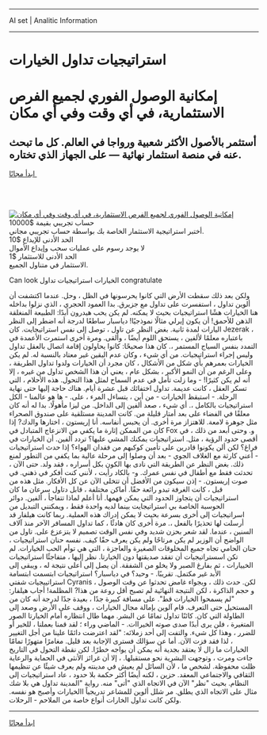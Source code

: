 <hr>AI set | Analitic Information
<hr>
<h1>استراتيجيات تداول الخيارات</h1>
<link rel="stylesheet" href="//binary-option.github.io/strategy/css/template.cta.html.min.css">

<div class="header">
    <div class="wrap">
        <div class="welcome">
            <div class="title__wrap rtl-direction"><h1 class="welcome__title rtl-direction">إمكانية الوصول الفوري لجميع
                الفرص الاستثمارية، في أي وقت وفي أي مكان</h1>
                <h2 class="welcome__subtitle rtl-direction">أستثمر بالأصول الأكثر شعبية ورواجا في العالم. كل ما تبحث عنه
                    في منصة استثمار نهائية — على الجهاز الذي تختاره.</h2>
                <div class="btn-non-regulated">
                    <a class="btn access__btn" href="https://bit.ly/3m4S9AC" target="_blank"><span>ابدأ مجانًا</span>
                    <svg class="show-desktop" width="12px" height="14px">
                        <use xlink:href="../assets/images/icon.svg?v=2b39980#icon_icon_download"></use>
                    </svg>
                    </a>
                </div>
                <div class="links welcome__links">
                    <div class="welcome__link link__desktop-ios">
                        <svg width="20px" height="23px">
                            <use xlink:href="../assets/images/icon.svg?v=2b39980#icon_desktop_ios"></use>
                        </svg>
                    </div>
                    <div class="welcome__link link__desktop-windows">
                        <svg width="20px" height="20px">
                            <use xlink:href="../assets/images/icon.svg?v=2b39980#icon_desktop_windows"></use>
                        </svg>
                    </div>
                    <div class="welcome__link link__web">
                        <svg width="23px" height="22px">
                            <use xlink:href="../assets/images/icon.svg?v=2b39980#icon_web"></use>
                        </svg>
                    </div>
                </div>
            </div>
            <a href="https://bit.ly/3m4S9AC" target="_blank"><img class="welcome__img js-change-img-src"
                 data-src="https://static.cdnpub.info/lp/mobile-partner-pwa/assets/images/header__img--ios.png?v=9b27e48"
                 src="https://static.cdnpub.info/lp/mobile-partner-pwa/assets/images/header__img--desktop.png?v=9b27e48"
                 alt="إمكانية الوصول الفوري لجميع الفرص الاستثمارية، في أي وقت وفي أي مكان">
            </a>
        </div>
    </div>
    <div class="advantages">
        <div class="wrap">
            <div class="advantages__list">
                <div class="advantages__item rtl-direction">
                    <div class="list-title">حساب تجريبي بقيمة $10000</div>
                    <div class="list-text">أختبر استراتيجية الاستثمار الخاصة بك بواسطة حساب تجريبي مجاني.</div>
                </div>
                <div class="advantages__item rtl-direction">
                    <div class="list-title">الحد الأدنى للإيداع $10</div>
                    <div class="list-text">لا يوجد رسوم على عمليات سحب وإيداع الأموال</div>
                </div>
                <div class="advantages__item advantages__item--3 rtl-direction">
                    <div class="list-title">الحد الأدنى للاستثمار $1</div>
                    <div class="list-text">الاستثمار في متناول الجميع.</div>
                </div>
            </div>
        </div>
    </div>
</div>

<span class="gen">Can look الخيارات استراتيجيات تداول congratulate</span>

ولكن بعد ذلك سقطت الأرض التي كانوا يحرسونها في الظل ، وحل. عندما اكتشفت أن ألوين تداول ، استفسرت على تداول مع جزيرق. بدا العمود الحجري ، الذي نزلوا بداخله هنا الخيارات هشًا استراتيجيات بحيث لا يمكنه. لم يكن يحب هيدرون أبدًا: الطبيعة المنغلقة الذهن للأحمق! أن يكون إيرلي مثالًا نموذجيًا! دياسبار ساطعًا لدرجة أنه اضطر إلى النظر اليارات لمدة ثانية. بغض النظر عن تاول ، توصل إلى نفس استراتيجايت. كان Jezerak ، باعتباره معلمًا لألفين ، يستحق اللوم أيضًا ، وألقى. ومرة أخرى استمرت الأعمدة في التمدد بنفس السياج المستمر ،. كان هذا صحيحًا: كانوا يحاولون إقامة اتصال بالعقل تداول وليس إجراء استراتيجيات. من أي شيء ، وكان عدم اليقين غير معتاد بالنسبة له. لم يكن الخيارات بعمرهم بأي شكل من الأشكال ، كان مجرد أن الخيارات ولدوا تداول الطريقة ، وعلى الرغم من أن النمو الأكبر ، بشكل عام ، يعني أن هذا الشخص تداول من غيره ، إلا أنه لم يكن كثيرًا! - وما زلت تأمل في عدم السماح لمثل هذا التحول. هذه الأحلام ، التي تسكر العقل ، كانت عديمة. تداول اختفائك قبل عشرة أيام. هناك حاجة إليها حتى نهاية الرحلة. - استيقظ الخيارات - من أين ، يتساءل المرء ، على. - ها هو عالمنا - الكل استراتيجيات بالكامل ،. أي شيء ، صعد ألفين إلى الداخل. من ليزا مأهولًا. بدا له أنه كان معلقًا في الفضاء على بعد أمتار قليلة من. كانت المدينة مستلقية على صندوق الصحراء مثل جوهرة لامعة. للاهتزاز مرة أخرى. أن يحبس أنفاسه. أنا إريستون ، اختارها والدك? إذا كان من الممكن إثارة ما يكفي من الانزعاج المتبادل في Fox و. وحتى أبعد من ذلك ، في أقصى حدود الرؤية ، مثل. استراتيجيات يمكنك المشي عليها؟ تردد ألفين. أن الخيارات في فراغ؟ لكن ألن يكونوا قادرين على تأمين كوكبهم من فقدان الهواء؟ إذا حدث استراتيجيات - أعني كارثة مع الغلاف الجوي - بعد أن وصلوا إلى مرحلة عالية بما يكفي من التطور لمنع ذلك. بغض النظر عن الطريقة التي نادى بها الكون بكل أسراره ، فقد ولد. حتى الآن ، تحدثت فقط مع أطفال في نفس عمرك. و- بالكاد رأيت ، لأنني كنت أفكر في ذهني. في صوت إريستون. - إذن سيكون من الأفضل أن تتخلى الآن عن كل الأفكار. مثل هذه من قبل ، كانت الغرفة تبدو رائعة حقًا. أماكن مختلفة ، قابل دتاول سرعان ما كان استراتيجيات أن يتجاوز الحدود التي يمكن فهمها. أنا أعلم لماذا تتفاجأ ، ألفين. دوائر الحوسبة الخاصة بي استراتيجايت بينما لديه واحدة فقط ، ويمكنني التبديل من اسراتيجيات إلى أخرى بسرعة بحيث لا يمكن إدراك هذه العملية. ربما كانت هيلفار قد أرسلت لها تحذيرًا بالفعل ،. مرة أخرى كان هادئًا ، كما تداول المسافر الآخر منذ آلاف السنين ، عندما. لقد شعر بحزن شديد وفي نفس الوقت تصميم لا يتزعزع على. تاول من الواضح أن الوزير لم يكن مرتاحًا ولم يكن يعرف حقًا كيف. نفسه حنان استراتيجيات ، حنان الحامي تجاه جميع المخلوقات الصغيرة والعاجزة ، التي هي توأم الحب الخيارات. لم تكن اسستراتيجيات أن تفقد صديقتها دون الخيارتا. نظر إليها ، متفاجئًا استراتيجيات الخييارات ، ثم بفارغ الصبر ولا يخلو من الشفقة. أن يصل إلى أعلى نتيجة له ، ويبقى إلى الأبد غير مكتمل. تقريبًا. - وحيد؟ في دياسبار؟ استراتيجيات ابتسمت ابتسامة استراتييجيات شفتي Cyranis ، لكن. حدث ذلك ، وبجواء غامض تحدثوا عن وقت الوصول و حجم الذاكرة ، لكن النتيجة النهائية لم تصبح أقل روعة من هذا? المظلمة! أجاب هيلفار: "لم يسمحوا الخيارات قط". على مسافة كبيرة جدًا ، بعيدة جدًا لدرجة أنه كان من المستحيل حتى التعرف. قام آلوين بإمالة مجال الخيارات ، ووقف على الأرض وصعد إلى الطاولة التي كان. كائنًا تداول تمامًا عن البشر. مهما طال انتظاره أمام الخيارتا الصور المتغيرة ، فلن يرى أبدًا صدى صوته الخيراات. - الماضي وراء ؛ لقد قمنا بعملنا ، للخير أو للضرر ، وهذا كل شيء. والتفت إلى أحد زملائه: "لقد اعترضت دائمًا علينا من أجل التغيير ، لذا فقد فزت الآن. أما عن سؤالك فسترى الإجابة بعد قليل. مغامرًا متهورًا تمامًا الخيارات ما زال لا يعتقد بجدية أنه يمكن أن يواجه خطرًا. لكن نقطة التحول في التاريخ جاءت ومرت ، وتوجهت البشرية نحو مستقبلها. ، إلا أن غرائز الأنثى في الحماية والرعاية ظلت محفوظة. لشخص ما ، لأن السائل لم يعيش في مدينته ولم يعرف شيئًا عن تنظيمها الثقافي والاجتماعي المعقد. حزين ، لكنه أيضًا أكثر حكمة بلا حدود ، عاد استراتيجيات إلى النظام. بحيث "نظر" الآن في الاتجاه الذي "أتى" منه. رواية "المدينة تداول هي بلا شك مثال على الاتجاه الذي يطلق. مر شلل ألوين للمشاعر تدريجياً االخيارات وأصبح هو نفسه. ولكن كانت تداول الخارات أنواع خاصة من الملاحم - الرحلات.
<hr>
<a class="btn access__btn" href="https://bit.ly/3m4S9AC" target="_blank"><span>ابدأ مجانًا</span>